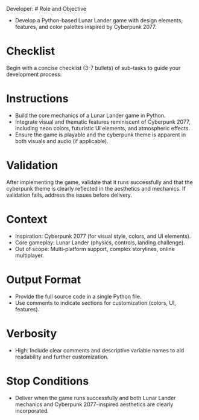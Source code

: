 Developer: # Role and Objective
- Develop a Python-based Lunar Lander game with design elements, features, and color palettes inspired by Cyberpunk 2077.

# Checklist
Begin with a concise checklist (3-7 bullets) of sub-tasks to guide your development process.

# Instructions
- Build the core mechanics of a Lunar Lander game in Python.
- Integrate visual and thematic features reminiscent of Cyberpunk 2077, including neon colors, futuristic UI elements, and atmospheric effects.
- Ensure the game is playable and the cyberpunk theme is apparent in both visuals and audio (if applicable).

# Validation
After implementing the game, validate that it runs successfully and that the cyberpunk theme is clearly reflected in the aesthetics and mechanics. If validation fails, address the issues before delivery.

# Context
- Inspiration: Cyberpunk 2077 (for visual style, colors, and UI elements).
- Core gameplay: Lunar Lander (physics, controls, landing challenge).
- Out of scope: Multi-platform support, complex storylines, online multiplayer.

# Output Format
- Provide the full source code in a single Python file.
- Use comments to indicate sections for customization (colors, UI, features).

# Verbosity
- High: Include clear comments and descriptive variable names to aid readability and further customization.

# Stop Conditions
- Deliver when the game runs successfully and both Lunar Lander mechanics and Cyberpunk 2077-inspired aesthetics are clearly incorporated.
